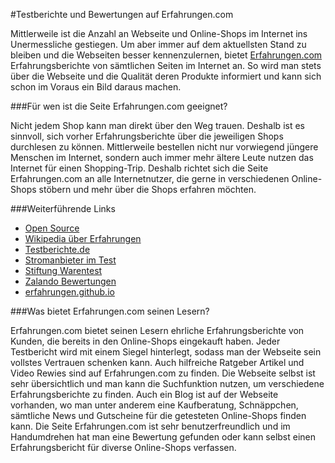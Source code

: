 #Testberichte und Bewertungen auf Erfahrungen.com

Mittlerweile ist die Anzahl an Webseite und Online-Shops im Internet ins Unermessliche gestiegen. Um aber immer auf dem aktuellsten Stand zu bleiben und die Webseiten besser kennenzulernen, bietet [Erfahrungen.com](http://www.erfahrungen.com/) Erfahrungsberichte von sämtlichen Seiten im Internet an. So wird man stets über die Webseite und die Qualität deren Produkte informiert und kann sich schon im Voraus ein Bild daraus machen.

###Für wen ist die Seite Erfahrungen.com geeignet?

Nicht jedem Shop kann man direkt über den Weg trauen. Deshalb ist es sinnvoll, sich vorher Erfahrungsberichte über die jeweiligen Shops durchlesen zu können. Mittlerweile bestellen nicht nur vorwiegend jüngere Menschen im Internet, sondern auch immer mehr ältere Leute nutzen das Internet für einen Shopping-Trip. Deshalb richtet sich die Seite Erfahrungen.com an alle Internetnutzer, die gerne in verschiedenen Online-Shops stöbern und mehr über die Shops erfahren möchten.

###Weiterführende Links
- [Open Source](http://www.erfahrungen.com/mit/open-source/t/)
- [Wikipedia über Erfahrungen](https://de.wikipedia.org/wiki/Erfahrung)
- [Testberichte.de](http://www.testberichte.de/)
- [Stromanbieter im Test](http://www.erfahrungen.com/mit/stromanbieter/c/)
- [Stiftung Warentest](https://www.test.de/)
- [Zalando Bewertungen](http://www.erfahrungen.com/mit/Zalando/)
- [erfahrungen.github.io](http://erfahrungen.github.io/)

###Was bietet Erfahrungen.com seinen Lesern?

Erfahrungen.com bietet seinen Lesern ehrliche Erfahrungsberichte von Kunden, die bereits in den Online-Shops eingekauft haben. Jeder Testbericht wird mit einem Siegel hinterlegt, sodass man der Webseite sein vollstes Vertrauen schenken kann. Auch hilfreiche Ratgeber Artikel und Video Rewies sind auf Erfahrungen.com zu finden. Die Webseite selbst ist sehr übersichtlich und man kann die Suchfunktion nutzen, um verschiedene Erfahrungsberichte zu finden. Auch ein Blog ist auf der Webseite vorhanden, wo man unter anderem eine Kaufberatung, Schnäppchen, sämtliche News und Gutscheine für die getesteten Online-Shops finden kann. Die Seite Erfahrungen.com ist sehr benutzerfreundlich und im Handumdrehen hat man eine Bewertung gefunden oder kann selbst einen Erfahrungsbericht für diverse Online-Shops verfassen. 
